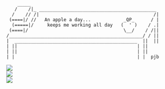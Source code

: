 ```
    _____
   /    /|_ ___________________________________________
  /    // /|                                          /| 
 (====|/ //   An apple a day...            _QP_      / |        
  (=====|/     keeps me working all day   (  ' )    / .|        
 (====|/                                   \__/    / /||        
/_________________________________________________/ / ||        
|  _____________________________________________  ||  ||       
| ||                                            | || 
| ||                                            | ||
| |                                             | |  pjb

```

<a href="https://apps.apple.com/kr/app/lets-git-it/id1606646308">
  <img src="https://img.shields.io/badge/App%20Store-Let's Git it!-85C767?style=for-the-badge&logo=App%20Store&logoColor=0D96F6"/>
</a>
<br/>
<a href="https://apps.apple.com/kr/app/프플/id1609017416">
  <img src="https://img.shields.io/badge/App%20Store-프플-yellow?style=for-the-badge&logo=App%20Store&logoColor=0D96F6"/>
</a>
<br/>
<a href="https://apps.apple.com/kr/app/%ED%96%89%EB%B3%B5%EC%A0%80%EA%B8%88%ED%86%B5/id1618732744">
  <img src="https://img.shields.io/badge/App%20Store-%ED%96%89%EB%B3%B5%EC%A0%80%EA%B8%88%ED%86%B5-pink?style=for-the-badge&logo=App%20Store&logoColor=0D96F6"/>
</a>
